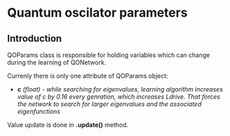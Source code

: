 # Quantum oscilator parameters

## Introduction

QOParams class is responsible for holding variables which can change during the
learning of QONetwork.

Currenly there is only one attribute of QOParams object:

- **c** _(float)_ _- while searching for eigenvalues, learning algorithm
  increases value of c by 0.16 every genration, which increases Ldrive. That
  forces the network to search for larger eigenvalues and the associated
  eigenfunctions_

Value update is done in **.update()** method.
